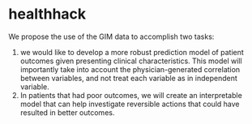 # healthhack
We propose the use of the GIM data to accomplish two tasks: 

1) we would like to develop a more robust prediction model of patient outcomes given presenting clinical characteristics. This model will importantly take into account the physician-generated correlation between variables, and not treat each variable as in independent variable. 
2) In patients that had poor outcomes, we will create an interpretable model that can help investigate reversible actions that could have resulted in better outcomes.
